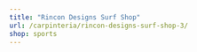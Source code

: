 ```yaml
---
title: "Rincon Designs Surf Shop"
url: /carpinteria/rincon-designs-surf-shop-3/
shop: sports
---
```

